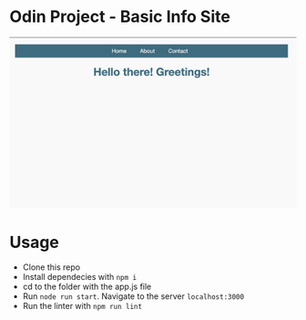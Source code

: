 # Odin Project - Basic Info Site
![basic info site](basic-information/express/express-site.png)

# Usage
- Clone this repo
- Install dependecies with `npm i`
- cd to the folder with the app.js file
- Run `node run start`. Navigate to the server `localhost:3000`
- Run the linter with `npm run lint`